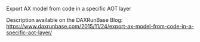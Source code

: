 Export AX model from code in a specific AOT layer

Description available on the DAXRunBase Blog:
https://www.daxrunbase.com/2015/11/24/export-ax-model-from-code-in-a-specific-aot-layer/
